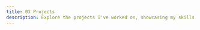 ```yaml
---
title: 03 Projects
description: Explore the projects I've worked on, showcasing my skills in cybersecurity, web development, engineering, UI, data analytics, and more.
---
```





